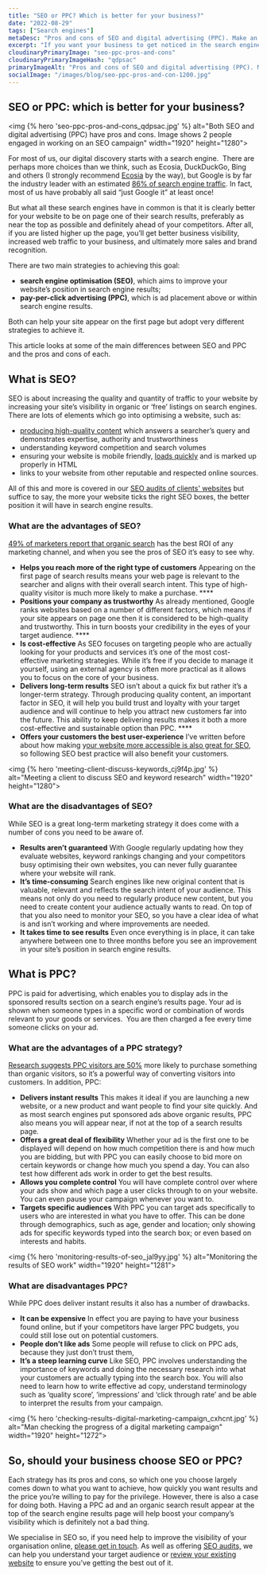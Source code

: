 ```yaml
---
title: "SEO or PPC? Which is better for your business?"
date: "2022-08-29"
tags: ["Search engines"]
metaDesc: "Pros and cons of SEO and digital advertising (PPC). Make an informed decision about which is best for your business"
excerpt: "If you want your business to get noticed in the search engines, there are 2 main approaches. Firstly, SEO (search engine optimisation) which aims to improve the position that pages from your site achieve within the 'organic' or free listings. The other approach is to use a form of digital advertising (called PPC or Pay Per Click) to place ads for your site at the top of the search engine listings. As the name implies, you pay for each click on your ad. Both of these approaches have pros and cons and which one you use will depend on your circumstances (or you may chose to use a combination of both). This article goes into some more detail about the advantages and disadvantages of each approach so you can make an informed decision about which to use."
cloudinaryPrimaryImage: "seo-ppc-pros-and-cons"
cloudinaryPrimaryImageHash: "qdpsac"
primaryImageAlt: "Pros and cons of SEO and digital advertising (PPC). Make an informed decision about which is best for your business"
socialImage: "/images/blog/seo-ppc-pros-and-con-1200.jpg"
---
```


## SEO or PPC: which is better for your business?

<img {% hero 'seo-ppc-pros-and-cons_qdpsac.jpg' %}
        alt="Both SEO and digital advertising (PPC) have pros and cons. Image shows 2 people engaged in working on an SEO campaign"
        width="1920" height="1280">

For most of us, our digital discovery starts with a search engine.  There are perhaps more choices than we think, such as Ecosia, DuckDuckGo, Bing and others (I strongly recommend [Ecosia](https://www.attractmore.uk/blog/ecosia-a-search-engine-that-plants-trees/) by the way), but Google is by far the industry leader with an estimated [86% of search engine traffic](https://gs.statcounter.com/search-engine-market-share/desktop/worldwide). In fact, most of us have probably all said “just Google it” at least once!

But what all these search engines have in common is that it is clearly better for your website to be on page one of their search results, preferably as near the top as possible and definitely ahead of your competitors. After all, if you are listed higher up the page, you’ll get better business visibility, increased web traffic to your business, and ultimately more sales and brand recognition.

There are two main strategies to achieving this goal:

- **search engine optimisation (SEO)**, which aims to improve your website’s position in search engine results;
- **pay-per-click advertising (PPC)**, which is ad placement above or within search engine results.

Both can help your site appear on the first page but adopt very different strategies to achieve it.

This article looks at some of the main differences between SEO and PPC and the pros and cons of each.

## What is SEO?

SEO is about increasing the quality and quantity of traffic to your website by increasing your site’s visibility in organic or ‘free’ listings on search engines. There are lots of elements which go into optimising a website, such as:

- [producing high-quality content](https://www.attractmore.uk/blog/how-to-write-better-content-for-your-website/) which answers a searcher’s query and demonstrates expertise, authority and trustworthiness
- understanding keyword competition and search volumes
- ensuring your website is mobile friendly, [loads quickly](https://www.attractmore.uk/blog/speedy-does-it.-why-website-speed-matters/) and is marked up properly in HTML
- links to your website from other reputable and respected online sources.

All of this and more is covered in our [SEO audits of clients' websites](https://www.attractmore.uk/services/search-engine-optimisation/) but suffice to say, the more your website ticks the right SEO boxes, the better position it will have in search engine results.

### What are the advantages of SEO?

[49% of marketers report that organic search](https://www.searchenginejournal.com/digital-marketing-channel-highest-roi/263757/) has the best ROI of any marketing channel, and when you see the pros of SEO it’s easy to see why.

- **Helps you reach more of the right type of customers**  Appearing on the first page of search results means your web page is relevant to the searcher and aligns with their overall search intent. This type of high-quality visitor is much more likely to make a purchase.  ****
- **Positions your company as trustworthy** As already mentioned, Google ranks websites based on a number of different factors, which means if your site appears on page one then it is considered to be high-quality and trustworthy. This in turn boosts your credibility in the eyes of your target audience.  ****
- **Is cost-effective** As SEO focuses on targeting people who are actually looking for your products and services it’s one of the most cost-effective marketing strategies. While it’s free if you decide to manage it yourself, using an external agency is often more practical as it allows you to focus on the core of your business.
- **Delivers long-term results**  SEO isn’t about a quick fix but rather it’s a longer-term strategy. Through producing quality content, an important factor in SEO, it will help you build trust and loyalty with your target audience and will continue to help you attract new customers far into the future. This ability to keep delivering results makes it both a more cost-effective and sustainable option than PPC.  ****
- **Offers your customers the best user-experience** I’ve written before about how making y[our website more accessible is also great for SEO](https://www.attractmore.uk/blog/how-making-your-website-accessible-is-also-great-for-seo/), so following SEO best practice will also benefit your customers.

<img {% hero 'meeting-client-discuss-keywords_cj9f4p.jpg' %}
        alt="Meeting a client to discuss SEO and keyword research"
        width="1920" height="1280">

### What are the disadvantages of SEO?

While SEO is a great long-term marketing strategy it does come with a number of cons you need to be aware of.

- **Results aren’t guaranteed** With Google regularly updating how they evaluate websites, keyword rankings changing and your competitors busy optimising their own websites, you can never fully guarantee where your website will rank.
- **It’s time-consuming** Search engines like new original content that is valuable, relevant and reflects the search intent of your audience. This means not only do you need to regularly produce new content, but you need to create content your audience actually wants to read. On top of that you also need to monitor your SEO, so you have a clear idea of what is and isn’t working and where improvements are needed.
- **It takes time to see results**  Even once everything is in place, it can take anywhere between one to three months before you see an improvement in your site’s position in search engine results.

## What is PPC?

PPC is paid for advertising, which enables you to display ads in the sponsored results section on a search engine’s results page. Your ad is shown when someone types in a specific word or combination of words relevant to your goods or services.  You are then charged a fee every time someone clicks on your ad.

### What are the advantages of a PPC strategy?

[Research suggests PPC visitors are 50%](https://99firms.com/blog/ppc-stats/#gref) more likely to purchase something than organic visitors, so it’s a powerful way of converting visitors into customers. In addition, PPC:

- **Delivers instant results** This makes it ideal if you are launching a new website, or a new product and want people to find your site quickly. And as most search engines put sponsored ads above organic results, PPC also means you will appear near, if not at the top of a search results page.
- **Offers a great deal of flexibility**  Whether your ad is the first one to be displayed will depend on how much competition there is and how much you are bidding, but with PPC you can easily choose to bid more on certain keywords or change how much you spend a day. You can also test how different ads work in order to get the best results.
- **Allows you complete control** You will have complete control over where your ads show and which page a user clicks through to on your website. You can even pause your campaign whenever you want to.
- **Targets specific audiences**  With PPC you can target ads specifically to users who are interested in what you have to offer. This can be done through demographics, such as age, gender and location; only showing ads for specific keywords typed into the search box; or even based on interests and habits.

<img {% hero 'monitoring-results-of-seo_jal9yy.jpg' %}
        alt="Monitoring the results of SEO work"
        width="1920" height="1281">

### What are disadvantages PPC?

While PPC does deliver instant results it also has a number of drawbacks.

- **It can be expensive** In effect you are paying to have your business found online, but if your competitors have larger PPC budgets, you could still lose out on potential customers.
- **People don’t like ads**  Some people will refuse to click on PPC ads, because they just don’t trust them,
- **It’s a steep learning curve** Like SEO, PPC involves understanding the importance of keywords and doing the necessary research into what your customers are actually typing into the search box. You will also need to learn how to write effective ad copy, understand terminology such as ‘quality score’, ‘impressions’ and ‘click through rate’ and be able to interpret the results from your campaign.

<img {% hero 'checking-results-digital-marketing-campaign_cxhcnt.jpg' %}
        alt="Man checking the progress of a digital marketing campaign"
        width="1920" height="1272">

## So, should your business choose SEO or PPC?

Each strategy has its pros and cons, so which one you choose largely comes down to what you want to achieve, how quickly you want results and the price you’re willing to pay for the privilege. However, there is also a case for doing both. Having a PPC ad and an organic search result appear at the top of the search engine results page will help boost your company’s visibility which is definitely not a bad thing.

We specialise in SEO so, if you need help to improve the visibility of your organisation online, [please get in touch](https://www.attractmore.uk/contact/). As well as offering [SEO audits,](https://www.attractmore.uk/services/search-engine-optimisation/) we can help you understand your target audience or [review your existing website](https://www.attractmore.uk/services/website-reviews-renovation/) to ensure you’ve getting the best out of it.
